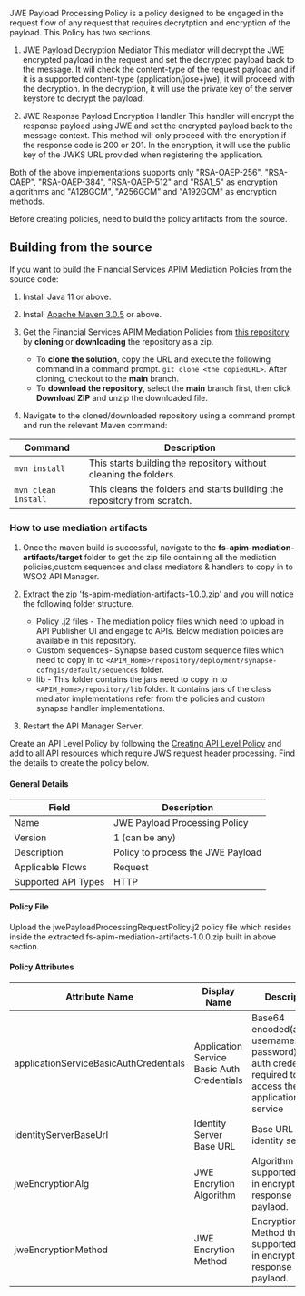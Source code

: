 JWE Payload Processing Policy is a policy designed to be engaged in the request flow of any request that requires decrytption and encryption of the payload. This Policy has two sections.

1. JWE Payload Decryption Mediator
This mediator will decrypt the JWE encrypted payload in the request and set the decrypted payload back to the message. It will check the content-type of the request payload and if it is a supported content-type (application/jose+jwe), it will proceed with the decryption. In the decryption, it will use the private key of the server keystore to decrypt the payload.

2. JWE Response Payload Encryption Handler
This handler will encrypt the response payload using JWE and set the encrypted payload back to the message context.
This method will only proceed with the encryption if the response code is 200 or 201. In the encryption, it will use the public key of the JWKS URL provided when registering the application.

Both of the above implementations supports only "RSA-OAEP-256", "RSA-OAEP", "RSA-OAEP-384", "RSA-OAEP-512" and "RSA1_5" as encryption algorithms and "A128GCM", "A256GCM" and "A192GCM" as encryption methods.

Before creating policies, need to build the policy artifacts from the source.

## Building from the source

If you want to build the Financial Services APIM Mediation Policies from the source code:

1. Install Java 11 or above.

2. Install [Apache Maven 3.0.5](https://maven.apache.org/download.cgi) or above.

3. Get the Financial Services APIM Mediation Policies from [this repository](https://github.com/wso2/financial-services-apim-mediation-policies.git) by **cloning** or **downloading** the repository as a zip.
    * To **clone the solution**, copy the URL and execute the following command in a command prompt.
      `git clone <the copiedURL>`. After cloning, checkout to the **main** branch.
    * To **download the repository**, select the **main** branch first, then click **Download ZIP** and unzip the downloaded file.
    
4. Navigate to the cloned/downloaded repository using a command prompt and run the relevant Maven command:

| Command | Description      |
|---------|--------------------|
| ```mvn install```  | This starts building the repository without cleaning the folders. |
| ```mvn clean install``` | This cleans the folders and starts building the repository from scratch.  |

### How to use mediation artifacts 

1. Once the maven build is successful, navigate to the **fs-apim-mediation-artifacts/target** folder to get the zip file containing all the mediation policies,custom sequences and class mediators & handlers to copy in to WSO2 API Manager.

2. Extract the zip 'fs-apim-mediation-artifacts-1.0.0.zip' and you will notice the following folder structure.
    - Policy .j2 files - The mediation policy files which need to upload in API Publisher UI and engage to APIs. Below mediation policies are available in this repository.
    - Custom sequences- Synapse based custom sequence files which need to copy in to `<APIM_Home>/repository/deployment/synapse-cofngis/default/sequences` folder.
    - lib - This folder contains the jars need to copy in to `<APIM_Home>/repository/lib` folder. It contains jars of the class mediator implementations refer from the policies and custom synapse handler implementations.
        
3. Restart the API Manager Server.

Create an API Level Policy by following the [Creating API Level Policy](../learn/create-policies.md) and add to all API resources which require JWS request header processing. Find the details to create the policy below.

#### General Details

| Field | Description                    |
| ----- |--------------------------------|
| Name |  JWE Payload Processing Policy     |
| Version | 1 (can be any)                 |
| Description | Policy to process the JWE Payload |
| Applicable Flows | Request                        |
| Supported API Types | HTTP                           |

#### Policy File

Upload the jwePayloadProcessingRequestPolicy.j2 policy file which resides inside the extracted fs-apim-mediation-artifacts-1.0.0.zip built in above section.

#### Policy Attributes

| Attribute Name | Display Name | Description | Required | Type   | Example Values  |
|----------------|--------------|-------------| -------- | ------ | --------------- |
| applicationServiceBasicAuthCredentials | Application Service Basic Auth Credentials | Base64 encoded(admin-username:admin-password) basic auth credentials required to access the application service | true     | String | aXNfYWRtaW5Ad3NvMi5jb206d3NvMjEyMw== |
| identityServerBaseUrl | Identity Server Base URL | Base URL of the identity server | true | String | https://localhost:9446 |
| jweEncryptionAlg | JWE Encrytion Algorithm | Algorithm that is supported to use in encrypting the response paylaod.  | true | String | RSA-OAEP-256, RSA-OAEP, RSA-OAEP-384, RSA-OAEP-512, RSA1_5 |                    |
| jweEncryptionMethod | JWE Encrytion Method | Encryption Method that is supported to use in encrypting the response paylaod. | true  | String | A128GCM, A256GCM, A192GCM |
